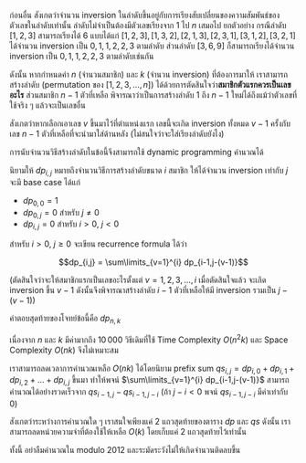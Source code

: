 ก่อนอื่น สังเกตว่าจำนวน inversion ในลำดับขึ้นอยู่กับการเรียงสับเปลี่ยนของความสัมพันธ์ของตัวเลขในลำดับเท่านั้น ลำดับไม่จำเป็นต้องมีตัวเลขเรียงจาก $1$ ไป $n$ เสมอไป ยกตัวอย่าง กรณีลำดับ $[1,2,3]$ สามารถเรียงได้ $6$ แบบได้แก่ $[1,2,3], [1,3,2], [2,1,3], [2,3,1], [3,1,2], [3,2,1]$ ได้จำนวน inversion เป็น $0, 1, 1, 2, 2, 3$ ตามลำดับ ส่วนลำดับ $[3, 6, 9]$ ก็สามารถเรียงได้จำนวน inversion เป็น $0, 1, 1, 2, 2, 3$ ตามลำดับเช่นกัน

ดังนั้น หากกำหนดค่า $n$ (จำนวนสมาชิก) และ $k$ (จำนวน inversion) ที่ต้องการมาให้ เราสามารถสร้างลำดับ (permutation ของ $[1,2,3,\dots,n]$) ได้ด้วยการตัดสินใจว่า**สมาชิกตัวแรกควรเป็นเลขอะไร** ส่วนสมาชิก $n-1$ ตัวที่เหลือ พิจารณาว่าเป็นการสร้างลำดับ $1$ ถึง $n-1$ ใหม่ได้ถึงแม้ว่าตัวเลขที่ใช้จริง ๆ แล้วจะเป็นเลขอื่น

สังเกตว่าหากเลือกเอาเลข $v$ ขึ้นมาไว้ที่ตำแหน่งแรก เลขนี้จะเกิด inversion ทั้งหมด $v-1$ ครั้งกับเลข $n-1$ ตัวที่เหลือที่จะนำมาใส่ด้านหลัง (ไม่สนใจว่าจะใส่เรียงลำดับยังไง)

การนับจำนวนวิธีสร้างลำดับในข้อนี้จึงสามารถใช้ dynamic programming คำนวณได้

นิยามให้ $dp_{i,j}$ หมายถึงจำนวนวิธีการสร้างลำดับขนาด $i$ สมาชิก ให้ได้จำนวน inversion เท่ากับ $j$ จะมี base case ได้แก่
- $dp_{0,0} = 1$
- $dp_{0,j} = 0$ สำหรับ $j \neq 0$
- $dp_{i,j} = 0$ สำหรับ $i > 0$, $j < 0$

สำหรับ $i > 0$, $j \geq 0$ จะเขียน recurrence formula ได้ว่า

$$dp_{i,j} = \sum\limits_{v=1}^{i} dp_{i-1,j-(v-1)}$$

(ตัดสินใจว่าจะให้สมาชิกแรกเป็นเลขอะไรตั้งแต่ $v=1,2,3,\dots,i$ เมื่อตัดสินใจแล้ว จะเกิด inversion ขึ้น $v-1$ ดังนั้นจึงพิจารณาสร้างลำดับ $i-1$ ตัวที่เหลือให้มี inversion รวมเป็น $j-(v-1)$)

คำตอบสุดท้ายของโจทย์ข้อนี้คือ $dp_{n,k}$

เนื่องจาก $n$ และ $k$ มีค่ามากถึง $10\,000$ วิธีเดิมที่ใช้ Time Complexity $O(n^2k)$ และ Space Complexity $O(nk)$ จึงไม่เหมาะสม

เราสามารถลดเวลาการคำนวณเหลือ $O(nk)$ ได้โดยนิยาม prefix sum $qs_{i,j} = dp_{i,0}+dp_{i,1}+dp_{i,2}+\dots+dp_{i,j}$ ขึ้นมา ทำให้พจน์ $\sum\limits_{v=1}^{i} dp_{i-1,j-(v-1)}$ สามารถคำนวณได้อย่างรวดเร็วจาก $qs_{i-1,j}-qs_{i-1,j-i}$ (ถ้า $j-i < 0$ พจน์ $qs_{i-1,j-i}$ มีค่าเท่ากับ $0$)

สังเกตว่าระหว่างการคำนวณใด ๆ เราสนใจเพียงแค่ 2 แถวสุดท้ายของตาราง $dp$ และ $qs$ ดังนั้น เราสามารถลดหน่วยความจำที่ต้องใช้ให้เหลือ $O(k)$ โดยเก็บแค่ 2 แถวสุดท้ายไว้เท่านั้น

ทั้งนี้ อย่าลืมคำนวณใน modulo $2012$ และระมัดระวังไม่ให้เกิดจำนวนติดลบขึ้น
